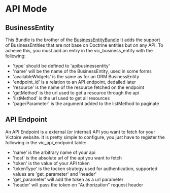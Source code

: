 # API Mode

## BusinessEntity
This Bundle is the brother of the [BusinessEntityBundle](https://github.com/Victoire/victoire/blob/3.0/Bundle/BusinessEntityBundle/README.md)
It adds the support of BusinessEntities that are not base on Doctrine entities but on any API.
To acheive this, you must add an entry in the vic_business_entity with the following:
- 'type' should be defined to 'apibusinessentity'
- 'name' will be the name of the BusinessEntity, used in some forms
- 'availableWidgets' is the same as for an ORM BusinessEntity
- 'endpoint_id' is a relation to an API endpoint, dedailed later
- 'resource' is the name of the resource fetched on the endpoint
- 'getMethod' is the url used to get a resource through the api
- 'listMethod' is the url used to get all resources
- 'pagerParameter' is the argument added to the listMethod to paginate

## API Endpoint

An API Endpoint is a external (or internal) API you want to fetch for your Victoire website.
It is pretty simple to configure, you just have to register the following in the vic_api_endpoint table:
- 'name' is the arbitrary name of your api
- 'host' is the absolute url of the api you want to fetch
- 'token' is the value of your API token
- 'tokenType' is the tocken strategy used for authentication, supported values are 'get_parameter' and 'header'
 - 'get_parameter' will add the token as a url parameter
 - 'header' will pass the token on "Authorization" request header

